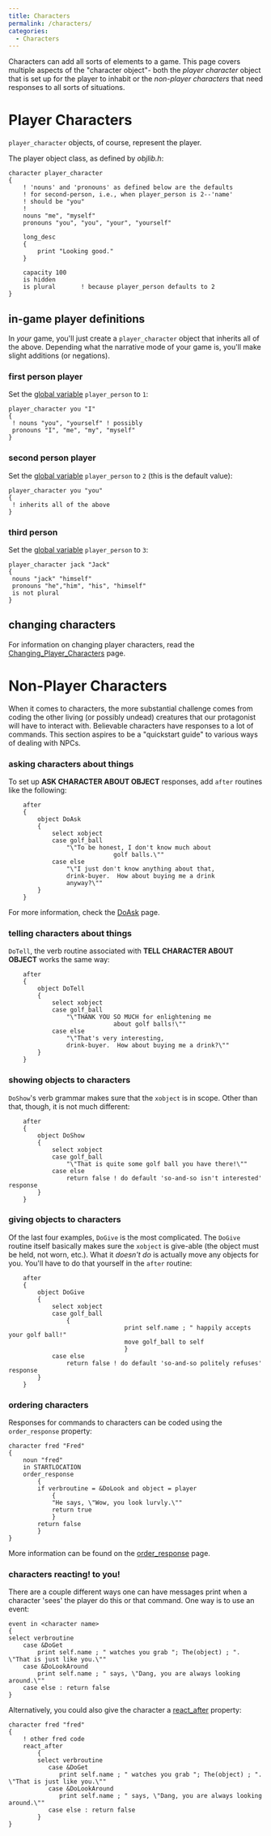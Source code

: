 ```yaml
---
title: Characters
permalink: /characters/
categories: 
  - Characters
---
```


Characters can add all sorts of elements to a game. This page covers
multiple aspects of the "character object"- both the *player character*
object that is set up for the player to inhabit or the *non-player
characters* that need responses to all sorts of situations.

# Player Characters

`player_character` objects, of course, represent the player.

The player object class, as defined by *objlib.h*:

    character player_character
    {
        ! 'nouns' and 'pronouns' as defined below are the defaults
        ! for second-person, i.e., when player_person is 2--'name'
        ! should be "you"
        !
        nouns "me", "myself"
        pronouns "you", "you", "your", "yourself"

        long_desc
        {
            print "Looking good."
        }

        capacity 100
        is hidden
        is plural       ! because player_person defaults to 2
    }

## in-game player definitions

In *your* game, you'll just create a `player_character` object that
inherits all of the above. Depending what the narrative mode of your
game is, you'll make slight additions (or negations).

### first person player

Set the [global variable](/basics/global/)
`player_person` to `1`:

    player_character you "I"
    {
     ! nouns "you", "yourself" ! possibly
     pronouns "I", "me", "my", "myself"
    }

### second person player

Set the [global variable](/basics/global/)
`player_person` to `2` (this is the default value):

    player_character you "you"
    {
     ! inherits all of the above
    }

### third person

Set the [global variable](/basics/global/)
`player_person` to `3`:

    player_character jack "Jack"
    {
     nouns "jack" "himself"
     pronouns "he","him", "his", "himself"
     is not plural
    }

## changing characters

For information on changing player characters, read the
[Changing_Player_Characters](/strings/changing-player-characters/)
page.

# Non-Player Characters

When it comes to characters, the more substantial challenge comes from
coding the other living (or possibly undead) creatures that our
protagonist will have to interact with. Believable characters have
responses to a lot of commands. This section aspires to be a "quickstart
guide" to various ways of dealing with NPCs.

### asking characters about things

To set up **ASK CHARACTER ABOUT OBJECT** responses, add `after` routines
like the following:

        after
        {
            object DoAsk
            {
                select xobject
                case golf_ball
                    "\"To be honest, I don't know much about
                                 golf balls.\""
                case else
                    "\"I just don't know anything about that,
                    drink-buyer.  How about buying me a drink
                    anyway?\""
            }
        }

For more information, check the [DoAsk](/verb-routines/doask/) page.

### telling characters about things

`DoTell`, the verb routine associated with **TELL CHARACTER ABOUT
OBJECT** works the same way:

        after
        {
            object DoTell
            {
                select xobject
                case golf_ball
                    "\"THANK YOU SO MUCH for enlightening me
                                 about golf balls!\""
                case else
                    "\"That's very interesting,
                    drink-buyer.  How about buying me a drink?\""
            }
        }

### showing objects to characters

`DoShow`'s verb grammar makes sure that the `xobject` is in scope. Other
than that, though, it is not much different:

        after
        {
            object DoShow
            {
                select xobject
                case golf_ball
                    "\"That is quite some golf ball you have there!\""
                case else
                    return false ! do default 'so-and-so isn't interested' response
            }
        }

### giving objects to characters

Of the last four examples, `DoGive` is the most complicated. The
`DoGive` routine itself basically makes sure the `xobject` is give-able
(the object must be held, not worn, etc.). What it *doesn't do* is
actually move any objects for you. You'll have to do that yourself in
the `after` routine:

        after
        {
            object DoGive
            {
                select xobject
                case golf_ball
                    {
                                    print self.name ; " happily accepts your golf ball!"
                                    move golf_ball to self
                                    }
                case else
                    return false ! do default 'so-and-so politely refuses' response
            }
        }

### ordering characters

Responses for commands to characters can be coded using the
`order_response` property:

    character fred "Fred"
    {
        noun "fred"
        in STARTLOCATION
        order_response
            {
            if verbroutine = &DoLook and object = player
                {
                "He says, \"Wow, you look lurvly.\""
                return true
                }
            return false
            }
    }

More information can be found on the
[order_response](/property/order_response/) page.

### characters reacting! to you!

There are a couple different ways one can have messages print when a
character 'sees' the player do this or that command. One way is to use
an event:

    event in <character name>
    {
    select verbroutine
        case &DoGet
            print self.name ; " watches you grab "; The(object) ; ". \"That is just like you.\""
        case &DoLookAround
            print self.name ; " says, \"Dang, you are always looking around.\""
        case else : return false
    }

Alternatively, you could also give the character a
[react_after](/properties/react_after/) property:

    character fred "fred"
    {
        ! other fred code
        react_after
            {
            select verbroutine
               case &DoGet
                  print self.name ; " watches you grab "; The(object) ; ". \"That is just like you.\""
               case &DoLookAround
                  print self.name ; " says, \"Dang, you are always looking around.\""
               case else : return false
            }
    }
